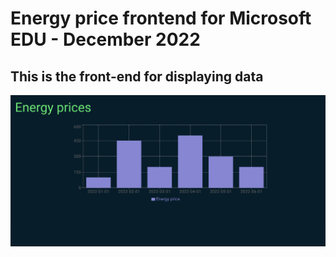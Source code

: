 # Energy price frontend for Microsoft EDU - December 2022

## This is the front-end for displaying data

![Screenshot.png](Screenshot.png)